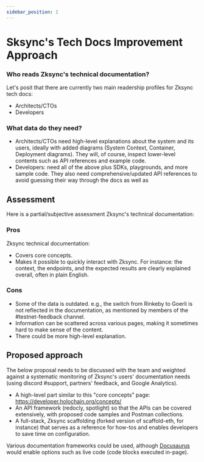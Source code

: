 ```yaml
---
sidebar_position: 1
---
```


# Sksync's Tech Docs Improvement Approach

### Who reads Zksync's technical documentation?
Let's posit that there are currently two main readership profiles for Zksync tech docs:
- Architects/CTOs
- Developers

###  What data do they need?  
- Architects/CTOs need high-level explanations about the system and its users,  ideally with added diagrams (System Context,  Container, Deployment diagrams). They will, of course, inspect lower-level contents such as API references and example code. 
- Developers: need all of the above plus SDKs, playgrounds, and more sample code. They also need comprehensive/updated API references to avoid guessing their way through the docs as well as 

## Assessment

Here is a partial/subjective assessment Zksync's technical documentation:

### Pros

Zksync technical documentation: 
- Covers core concepts.
- Makes it possible to quickly interact with Zksync.
For instance: the context, the endpoints, and the expected results are clearly explained overall, often in plain English.
 
### Cons

- Some of the data is outdated. e.g., the switch from Rinkeby to Goerli is not reflected in the documentation, as mentioned by members of the #testnet-feedback channel.
- Information can be scattered across various pages, making it sometimes hard to make sense of the content.
- There could be more high-level explanation.

## Proposed approach

The below proposal needs to be discussed with the team and weighted against a systematic monitoring of Zksync's users' documentation needs (using discord #support, partners' feedback, and Google Analytics).

- A high-level part similar to this "core concepts" page: https://developer.holochain.org/concepts/
- An API framework (redocly, spotlight) so that the APIs can be covered extensively, with proposed code samples and Postman collections.
- A full-stack, Zksync scaffolding (forked version of scaffold-eth, for instance) that serves as a reference for how-tos and enables developers to save time on configuration.

Various documentation frameworks could be used, although [Docusaurus](https://docusaurus.io) would enable options such as live code (code blocks executed in-page).  
